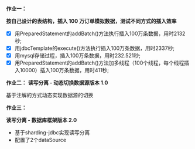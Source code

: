 **作业一：**

**按自己设计的表结构，插入 100 万订单模拟数据，测试不同方式的插入效率**

- [x] 用PreparedStatement的addBatch()方法执行插入100万条数据，用时2132秒;
- [x] 用jdbcTemplate的execute()方法执行插入100万条数据，用时2337秒;
- [x] 用mysql存储过程，插入100万条数据，用时232.521秒;
- [x] 用PreparedStatement的addBatch()方法加多线程（100个线程，每个线程插入10000）插入100万条数据，用时411秒;

**作业二：**
**读写分离 - 动态切换数据源版本 1.0**

基于注解的方式动态实现数据源的切换

**作业三：**

**读写分离 - 数据库框架版本 2.0**

- 基于sharding-jdbc实现读写分离
- 配置了2个dataSource